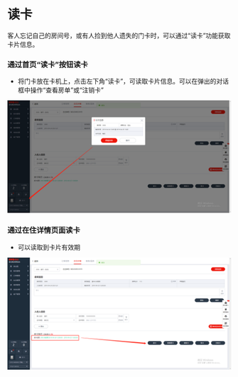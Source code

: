 # 读卡

客人忘记自己的房间号，或有人捡到他人遗失的门卡时，可以通过“读卡”功能获取卡片信息。

### 通过首页“读卡”按钮读卡

* 将门卡放在卡机上，点击左下角“读卡”，可读取卡片信息。可以在弹出的对话框中操作“查看房单”或“注销卡”

![](../../../.gitbook/assets/image%20%28475%29.png)

### 通过在住详情页面读卡

* 可以读取到卡片有效期

![](../../../.gitbook/assets/image%20%2831%29.png)

